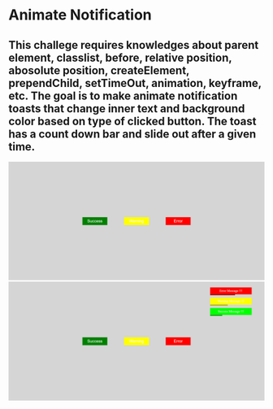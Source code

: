 <h1> Animate Notification </h1>
<h2>This challege requires knowledges about parent element, classlist, before, relative position, abosolute position, createElement, prependChild, setTimeOut, animation, keyframe, etc.
The goal is to make animate notification toasts that change inner text and background color based on type of clicked button. The toast has a count down bar and slide out after a given time. </h2>
<img src="./demo.png" width="1000px"  />
<img src="./demo1.png" width="1000px"  />

